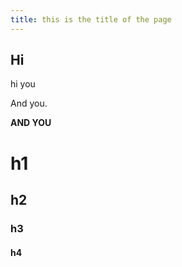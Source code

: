 ```yaml
---
title: this is the title of the page
---
```


## Hi

hi you

And you.

__AND YOU__

# h1

## h2

### h3

#### h4
